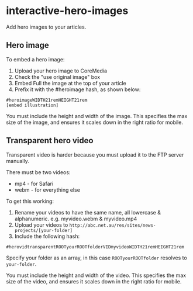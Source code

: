 # interactive-hero-images

Add hero images to your articles.

## Hero image

To embed a hero image:

1. Upload your hero image to CoreMedia
2. Check the "use original image" box
3. Embed Full the image at the top of your article
4. Prefix it with the #heroimage hash, as shown below:

```
#heroimageWIDTH21remHEIGHT21rem
[embed illustration]
```

You must include the height and width of the image. This specifies the max size of the image, and ensures it scales down in the right ratio for mobile.

## Transparent hero video

Transparent video is harder because you must upload it to the FTP server manually.

There must be two videos:

- mp4 - for Safari
- webm - for everything else

To get this working:

1. Rename your videos to have the same name, all lowercase & alphanumeric. e.g. myvideo.webm & myvideo.mp4
2. Upload your videos to `http://abc.net.au/res/sites/news-projects/[your-folder]`
3. Include the following hash:

```
#herovidtransparentROOTyourROOTfolderVIDmyvideoWIDTH21remHEIGHT21rem
```

Specify your folder as an array, in this case `ROOTyourROOTfolder` resolves to `your-folder`.

You must include the height and width of the video. This specifies the max size of the video, and ensures it scales down in the right ratio for mobile.
